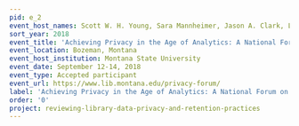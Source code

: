 ```yaml
---
pid: e_2
event_host_names: Scott W. H. Young, Sara Mannheimer, Jason A. Clark, Lisa Hinchliffe, and Jacqueline Frank
sort_year: 2018
event_title: 'Achieving Privacy in the Age of Analytics: A National Forum on Web Privacy and Web Analytics'
event_location: Bozeman, Montana
event_host_institution: Montana State University
event_date: September 12-14, 2018
event_type: Accepted participant
event_url: https://www.lib.montana.edu/privacy-forum/
label: 'Achieving Privacy in the Age of Analytics: A National Forum on Web Privacy and Web Analytics'
order: '0'
project: reviewing-library-data-privacy-and-retention-practices
---
```

